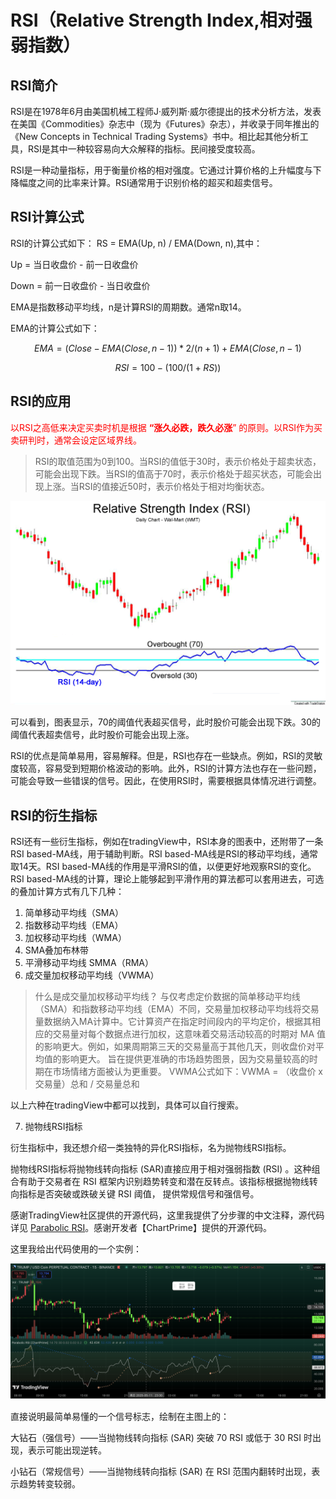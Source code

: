 # RSI（Relative Strength Index,相对强弱指数）

## RSI简介
RSI是在1978年6月由美国机械工程师J·威列斯·威尔德提出的技术分析方法，发表在美国《Commodities》杂志中（现为《Futures》杂志），并收录于同年推出的《New Concepts in Technical Trading Systems》书中。相比起其他分析工具，RSI是其中一种较容易向大众解释的指标。民间接受度较高。

RSI是一种动量指标，用于衡量价格的相对强度。它通过计算价格的上升幅度与下降幅度之间的比率来计算。RSI通常用于识别价格的超买和超卖信号。

## RSI计算公式
RSI的计算公式如下：
RS = EMA(Up, n) / EMA(Down, n),其中：

Up = 当日收盘价 - 前一日收盘价

Down = 前一日收盘价 - 当日收盘价

EMA是指数移动平均线，n是计算RSI的周期数。通常n取14。

EMA的计算公式如下：

$$EMA = (Close - EMA(Close, n-1)) * 2 / (n + 1) + EMA(Close, n-1)$$

$$RSI = 100 - (100 / (1 + RS))$$

## RSI的应用

<font color = 'red'>以RSI之高低来决定买卖时机是根据 **“涨久必跌，跌久必涨**” 的原则。以RSI作为买卖研判时，通常会设定区域界线。</font>

>RSI的取值范围为0到100。当RSI的值低于30时，表示价格处于超卖状态，可能会出现下跌。当RSI的值高于70时，表示价格处于超买状态，可能会出现上涨。当RSI的值接近50时，表示价格处于相对均衡状态。

<p align="center">
    <img src="others/png/image.png" alt="alt text">
</p>

可以看到，图表显示，70的阈值代表超买信号，此时股价可能会出现下跌。30的阈值代表超卖信号，此时股价可能会出现上涨。

RSI的优点是简单易用，容易解释。但是，RSI也存在一些缺点。例如，RSI的灵敏度较高，容易受到短期价格波动的影响。此外，RSI的计算方法也存在一些问题，可能会导致一些错误的信号。因此，在使用RSI时，需要根据具体情况进行调整。


## RSI的衍生指标

RSI还有一些衍生指标，例如在tradingView中，RSI本身的图表中，还附带了一条RSI based-MA线，用于辅助判断。RSI based-MA线是RSI的移动平均线，通常取14天。RSI based-MA线的作用是平滑RSI的值，以便更好地观察RSI的变化。
RSI based-MA线的计算，理论上能够起到平滑作用的算法都可以套用进去，可选的叠加计算方式有几下几种：
1. 简单移动平均线（SMA）
2. 指数移动平均线（EMA）
3. 加权移动平均线（WMA）
4. SMA叠加布林带
5. 平滑移动平均线 SMMA（RMA）
6. 成交量加权移动平均线（VWMA）

> 什么是成交量加权移动平均线？
> 与仅考虑定价数据的简单移动平均线（SMA）和指数移动平均线（EMA）不同，交易量加权移动平均线将交易量数据纳入MA计算中。它计算资产在指定时间段内的平均定价，根据其相应的交易量对每个数据点进行加权，这意味着交易活动较高的时期对 MA 值的影响更大。例如，如果周期第三天的交易量高于其他几天，则收盘价对平均值的影响更大。
> 旨在提供更准确的市场趋势图景，因为交易量较高的时期在市场情绪方面被认为更重要。
> VWMA公式如下：VWMA = （收盘价 x 交易量）总和 / 交易量总和

以上六种在tradingView中都可以找到，具体可以自行搜索。

 7. 抛物线RSI指标

衍生指标中，我还想介绍一类独特的异化RSI指标，名为抛物线RSI指标。

抛物线RSI指标将抛物线转向指标 (SAR)直接应用于相对强弱指数 (RSI) 。这种组合有助于交易者在 RSI 框架内识别趋势转变和潜在反转点。该指标根据抛物线转向指标是否突破或跌破关键 RSI 阈值， 提供常规信号和强信号。

感谢TradingView社区提供的开源代码，这里我提供了分步骤的中文注释，源代码详见 [Parabolic RSI](抛物线RSI.pine)。感谢开发者【ChartPrime】提供的开源代码。

这里我给出代码使用的一个实例：

<p align="center">
    <img src="others/png/image-1.png" alt="alt text">
</p>

直接说明最简单易懂的一个信号标志，绘制在主图上的：

大钻石（强信号）——当抛物线转向指标 (SAR) 突破 70 RSI 或低于 30 RSI 时出现，表示可能出现逆转。

小钻石（常规信号）——当抛物线转向指标 (SAR) 在 RSI 范围内翻转时出现，表示趋势转变较弱。